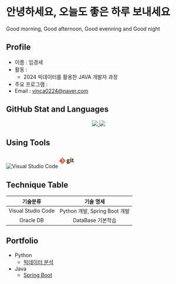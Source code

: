 # 안녕하세요, 오늘도 좋은 하루 보내세요
Good morning, Good afternoon, Good evenning and Good night

## Profile
- 이름 : 임경세
- 활동 :
  - 2024 빅데이터를 활용한 JAVA 개발자 과정
- 주요 프로그램 : 
- Email : vinca0224@naver.com

## GitHub Stat and Languages
<p align='center'>
  <a href="https://github.com/vinca0224">
    <img src="https://github-readme-stats.vercel.app/api?username=vinca0224&theme=onelight&show_icons=true"/>
    <img src="https://github-readme-stats.vercel.app/api/top-langs/?username=vinca0224&theme=onelight&layout=compact"/>
  </a>
</p>

## Using Tools
<p align='left'>
  <img height="40" src="https://img.icons8.com/?size=100&id=9OGIyU8hrxW5&format=png&color=000000" title="Visual Studio Code">
  <img height="40" src="https://github.com/Pythunder/explore/blob/80688e429a7d4ef2fca1e82350fe8e3517d3494d/topics/git/git.png">
</p>

## Technique Table
| 기술분류 | 기술 명세 |
|:--:|:--:|
|Visual Studio Code|Python 개발, Spring Boot 개발|
|Oracle DB|DataBase 기본학습|

## Portfolio
  - Python
    - [빅데이터 분석](https://github.com/vinca0224/bigdata-analysis-2024)  
  - Java
    - [Spring Boot](https://github.com/vinca0224/Springboot-2024)
